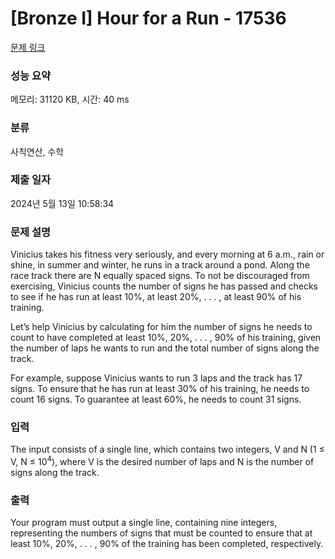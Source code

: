 # [Bronze I] Hour for a Run - 17536 

[문제 링크](https://www.acmicpc.net/problem/17536) 

### 성능 요약

메모리: 31120 KB, 시간: 40 ms

### 분류

사칙연산, 수학

### 제출 일자

2024년 5월 13일 10:58:34

### 문제 설명

<p>Vinicius takes his fitness very seriously, and every morning at 6 a.m., rain or shine, in summer and winter, he runs in a track around a pond. Along the race track there are N equally spaced signs. To not be discouraged from exercising, Vinicius counts the number of signs he has passed and checks to see if he has run at least 10%, at least 20%, . . . , at least 90% of his training.</p>

<p>Let’s help Vinicius by calculating for him the number of signs he needs to count to have completed at least 10%, 20%, . . . , 90% of his training, given the number of laps he wants to run and the total number of signs along the track.</p>

<p>For example, suppose Vinicius wants to run 3 laps and the track has 17 signs. To ensure that he has run at least 30% of his training, he needs to count 16 signs. To guarantee at least 60%, he needs to count 31 signs.</p>

### 입력 

 <p>The input consists of a single line, which contains two integers, V and N (1 ≤ V, N ≤ 10<sup>4</sup>), where V is the desired number of laps and N is the number of signs along the track.</p>

### 출력 

 <p>Your program must output a single line, containing nine integers, representing the numbers of signs that must be counted to ensure that at least 10%, 20%, . . . , 90% of the training has been completed, respectively.</p>

